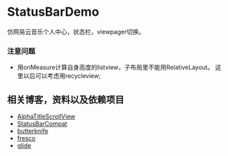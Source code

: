 # StatusBarDemo
仿网易云音乐个人中心，状态栏，viewpager切换。

### 注意问题
* 用onMeasure计算自身高度的listview，子布局里不能用RelativeLayout。 
这里以后可以考虑用recycleview;

## 相关博客，资料以及依赖项目
* [AlphaTitleScrollView](http://blog.csdn.net/u013000152/article/details/51622587)
* [StatusBarCompat](http://blog.csdn.net/jdsjlzx/article/details/41643587)
* [butterknife](https://github.com/JakeWharton/butterknife) 
* [fresco](https://github.com/facebook/fresco) 
* [glide](https://github.com/bumptech/glide) 

